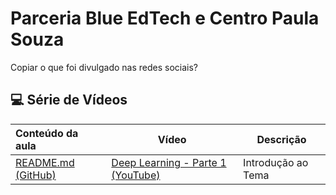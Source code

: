 # Parceria Blue EdTech e Centro Paula Souza

Copiar o que foi divulgado nas redes sociais?



## 💻 Série de Vídeos

| Conteúdo da aula                                             | Vídeo                                                        | Descrição          |
| :----------------------------------------------------------- | ------------------------------------------------------------ | ------------------ |
| <a href="/[01] Deep Learning - Parte 1/README.md">README.md (GitHub)</a> | [Deep Learning - Parte 1 (YouTube)](https://www.youtube.com/watch?v=zrOveuk06XE) | Introdução ao Tema |

